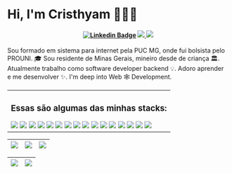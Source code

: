 
# Hi, I'm Cristhyam 👨🏻‍💻

<h4 align="center">

[![Linkedin Badge](https://img.shields.io/badge/-Linkedin-blue?style=for-the-badge&logo=Linkedin&logoColor=white&link=https://github.com/Cristhyam-augusto)](https://www.linkedin.com/in/cristhyam-augusto-75677a232/)
<a href="https://www.tiktok.com/@codebycris"> <img src="https://img.shields.io/badge/TikTok-000000?style=for-the-badge&logo=tiktok&logoColor=white">
</a>
<a href="mailto: cristhyanmoc@gmail.com">
 <img src="https://img.shields.io/badge/Gmail-D14836?style=for-the-badge&logo=gmail&logoColor=white">
</a>

</h4>

Sou formado em sistema para internet pela PUC MG, onde fui bolsista pelo PROUNI. 🎓 Sou residente de Minas Gerais, mineiro desde de criança 🏛. Atualmente trabalho como software developer backend 💡. Adoro aprender e me desenvolver ✨. I'm deep into Web 🕸️ Development.

<table border="0" cellspacing="0" cellpadding="0">
  <tr>
    <td style="border: 0";>
      <h3>Essas são algumas das minhas stacks: </h3>
      <img src="https://img.shields.io/badge/html5-%23E34F26.svg?style=for-the-badge&logo=html5&logoColor=white">
      <img src="https://img.shields.io/badge/rabbitmq-FF6600.svg?style=for-the-badge&logo=rabbitmq&logoColor=white"/>
      <img src="https://img.shields.io/badge/redis-FF4438.svg?style=for-the-badge&logo=redis&logoColor=white"/>
      <img src="https://img.shields.io/badge/mongodb-47A248.svg?style=for-the-badge&logo=mongodb&logoColor=white"/>
      <img src="https://img.shields.io/badge/mongoose-20232A.svg?style=for-the-badge&logo=mongoose&logoColor=white"/>
      <img src="https://img.shields.io/badge/apachekafka-880000.svg?style=for-the-badge&logo=apachekafka&logoColor=white"/>
      <img src="https://img.shields.io/badge/influxdb-22ADF6.svg?style=for-the-badge&logo=influxdb&logoColor=white"/>
      <img src="https://img.shields.io/badge/grafana-F46800.svg?style=for-the-badge&logo=grafana&logoColor=white"/>
      <img src="https://img.shields.io/badge/sentry-362D59.svg?style=for-the-badge&logo=sentry&logoColor=white"/>
      <img src="https://img.shields.io/badge/moonrepo-6F53F3.svg?style=for-the-badge&logo=moonrepo&logoColor=white"/>
      <img src="https://img.shields.io/badge/css3-%231572B6.svg?style=for-the-badge&logo=css3&logoColor=white">
      <img src="https://img.shields.io/badge/SASS-hotpink.svg?style=for-the-badge&logo=SASS&logoColor=white">
      <img src="https://img.shields.io/badge/javascript-%23323330.svg?style=for-the-badge&logo=javascript&logoColor=%23F7DF1E)"> 
      <img src="https://img.shields.io/badge/node.js-6DA55F?style=for-the-badge&logo=node.js&logoColor=white">
      <img src="https://img.shields.io/badge/typescript-%23007ACC.svg?style=for-the-badge&logo=typescript&logoColor=white">
      <img src="https://img.shields.io/badge/c%23-%23239120.svg?style=for-the-badge&logo=c-sharp&logoColor=white">
    </td>
  </tr>
</table>

| ![](http://github-profile-summary-cards.vercel.app/api/cards/stats?username=Cristhyam-Augusto&theme=radical) | ![](http://github-profile-summary-cards.vercel.app/api/cards/repos-per-language?username=Cristhyam-Augusto&hide=Html&theme=radical) | ![](http://github-profile-summary-cards.vercel.app/api/cards/most-commit-language?username=Cristhyam-Augusto&theme=radical) |
| :-: | :-: | :-: |

| ![](http://github-profile-summary-cards.vercel.app/api/cards/profile-details?username=Cristhyam-Augusto&theme=radical) | ![](https://github-readme-streak-stats.herokuapp.com/?user=Cristhyam-Augusto&show_icons=true&hide_border=true&locale=en&theme=radical&line_height=0) | 
| :-: | :-: |
